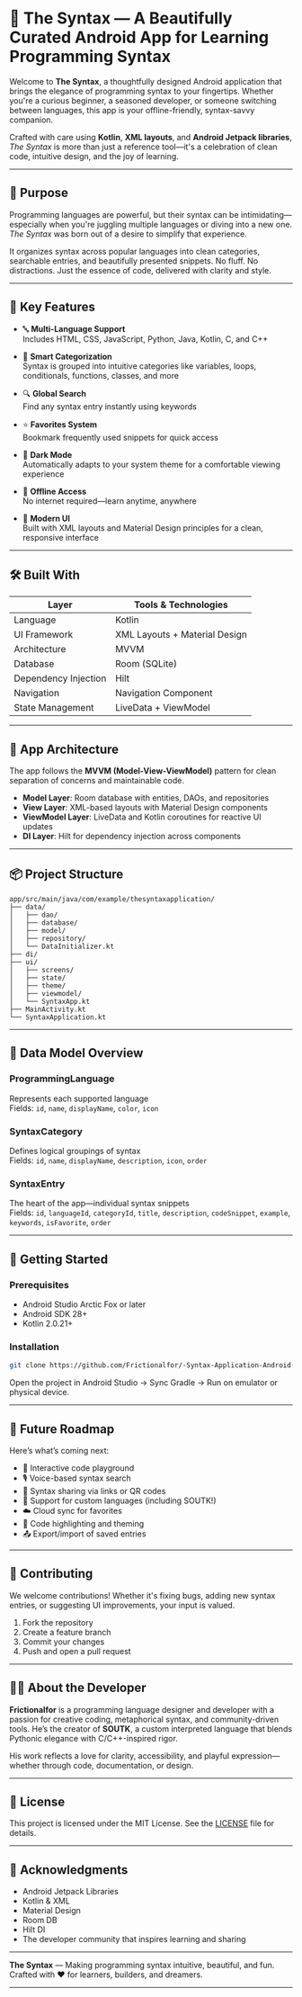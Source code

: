# 🌟 The Syntax — A Beautifully Curated Android App for Learning Programming Syntax

Welcome to **The Syntax**, a thoughtfully designed Android application that brings the elegance of programming syntax to your fingertips. Whether you're a curious beginner, a seasoned developer, or someone switching between languages, this app is your offline-friendly, syntax-savvy companion.

Crafted with care using **Kotlin**, **XML layouts**, and **Android Jetpack libraries**, *The Syntax* is more than just a reference tool—it's a celebration of clean code, intuitive design, and the joy of learning.

---

## 🎯 Purpose

Programming languages are powerful, but their syntax can be intimidating—especially when you're juggling multiple languages or diving into a new one. *The Syntax* was born out of a desire to simplify that experience.

It organizes syntax across popular languages into clean categories, searchable entries, and beautifully presented snippets. No fluff. No distractions. Just the essence of code, delivered with clarity and style.

---

## 📱 Key Features

- 🔤 **Multi-Language Support**  
  Includes HTML, CSS, JavaScript, Python, Java, Kotlin, C, and C++

- 🧠 **Smart Categorization**  
  Syntax is grouped into intuitive categories like variables, loops, conditionals, functions, classes, and more

- 🔍 **Global Search**  
  Find any syntax entry instantly using keywords

- ⭐ **Favorites System**  
  Bookmark frequently used snippets for quick access

- 🌙 **Dark Mode**  
  Automatically adapts to your system theme for a comfortable viewing experience

- 📴 **Offline Access**  
  No internet required—learn anytime, anywhere

- 🎨 **Modern UI**  
  Built with XML layouts and Material Design principles for a clean, responsive interface

---

## 🛠 Built With

| Layer              | Tools & Technologies           |
|-------------------|--------------------------------|
| Language           | Kotlin                         |
| UI Framework       | XML Layouts + Material Design  |
| Architecture       | MVVM                           |
| Database           | Room (SQLite)                  |
| Dependency Injection | Hilt                         |
| Navigation         | Navigation Component           |
| State Management   | LiveData + ViewModel           |

---

## 🧩 App Architecture

The app follows the **MVVM (Model-View-ViewModel)** pattern for clean separation of concerns and maintainable code.

- **Model Layer**: Room database with entities, DAOs, and repositories
- **View Layer**: XML-based layouts with Material Design components
- **ViewModel Layer**: LiveData and Kotlin coroutines for reactive UI updates
- **DI Layer**: Hilt for dependency injection across components

---

## 📦 Project Structure

```
app/src/main/java/com/example/thesyntaxapplication/
├── data/
│   ├── dao/
│   ├── database/
│   ├── model/
│   ├── repository/
│   └── DataInitializer.kt
├── di/
├── ui/
│   ├── screens/
│   ├── state/
│   ├── theme/
│   ├── viewmodel/
│   └── SyntaxApp.kt
├── MainActivity.kt
└── SyntaxApplication.kt
```

---

## 🧬 Data Model Overview

### ProgrammingLanguage
Represents each supported language  
Fields: `id`, `name`, `displayName`, `color`, `icon`

### SyntaxCategory
Defines logical groupings of syntax  
Fields: `id`, `name`, `displayName`, `description`, `icon`, `order`

### SyntaxEntry
The heart of the app—individual syntax snippets  
Fields: `id`, `languageId`, `categoryId`, `title`, `description`, `codeSnippet`, `example`, `keywords`, `isFavorite`, `order`

---

## 🚀 Getting Started

### Prerequisites
- Android Studio Arctic Fox or later  
- Android SDK 28+  
- Kotlin 2.0.21+

### Installation
```bash
git clone https://github.com/Frictionalfor/-Syntax-Application-Android-app-.git
```
Open the project in Android Studio → Sync Gradle → Run on emulator or physical device.

---

## 🔮 Future Roadmap

Here’s what’s coming next:

- 🧪 Interactive code playground
- 🎙️ Voice-based syntax search
- 🔗 Syntax sharing via links or QR codes
- 🧬 Support for custom languages (including SOUTK!)
- ☁️ Cloud sync for favorites
- 🎨 Code highlighting and theming
- 📤 Export/import of saved entries

---

## 🤝 Contributing

We welcome contributions! Whether it's fixing bugs, adding new syntax entries, or suggesting UI improvements, your input is valued.

1. Fork the repository  
2. Create a feature branch  
3. Commit your changes  
4. Push and open a pull request

---

## 👨‍💻 About the Developer

**Frictionalfor** is a programming language designer and developer with a passion for creative coding, metaphorical syntax, and community-driven tools. He’s the creator of **SOUTK**, a custom interpreted language that blends Pythonic elegance with C/C++-inspired rigor.

His work reflects a love for clarity, accessibility, and playful expression—whether through code, documentation, or design.

---

## 📄 License

This project is licensed under the MIT License. See the [LICENSE](https://github.com/Frictionalfor/-Syntax-Application-Android-app-/blob/main/LICENSE) file for details.

---

## 🙌 Acknowledgments

- Android Jetpack Libraries  
- Kotlin & XML  
- Material Design  
- Room DB  
- Hilt DI  
- The developer community that inspires learning and sharing

---

**The Syntax** — Making programming syntax intuitive, beautiful, and fun.  
Crafted with ❤️ for learners, builders, and dreamers.

---
